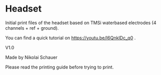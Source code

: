 # Headset

Initial print files of the headset based on TMSi waterbased electrodes (4 channels + ref + ground). 

You can find a quick tutorial on https://youtu.be/I6QnkIDc_q0 .

V1.0

Made by Nikolai Schauer 

Please read the printing guide before trying to print. 


